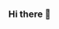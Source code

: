 ### Hi there 👋

<!--
**laserzz/laserzz** is a ✨ _special_ ✨ repository because its `README.md` (this file) appears on your GitHub profile.

#### Hiya! You can call me Rainy. I'm interested in backend development, Discord bots, AI, and much more.

👯 I’m looking to collaborate on any sort of project in Python or JS/TS.
💬 Ask me about databases and some other backend things.
📫 How to reach me: On Discord (Rainy~#2571)
😄 Pronouns: Any
⚡ Fun fact: I'm also an Amateur VA.
